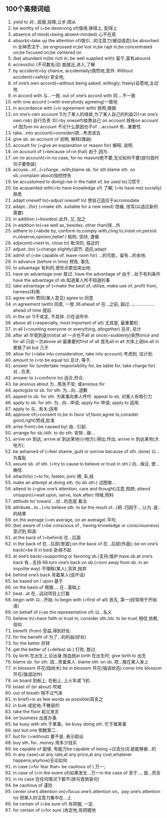 ## 100个高频词组

1.  yield to 对…屈服,投降,让步,顺从
2.  be worthy of (=be deserving of)值得,够得上, 配得上
3.  absence of mind(=being absent-minded) 心不在焉
4.  absorb(=take up the attention of)吸引…的注意力(被动语态):be absorbed in 全神贯注于…be engrossed in;be lost in;be rapt in;be concentrated on;be focused on;be centered on
5.  (be) abundant in(be rich in; be well supplied with) 富于,富有abound
6.  access(to) (不可数名词) 能接近,进入,了解
7.  by accident(=by chance, accidentally)偶然地,意外.  Without accident(=safely) 安全地,
8.  of one’s own accord(=without being asked; willingly; freely)自愿地,主动地
9.  in accord with 与…一致.  out of one’s accord with 同….不一致
10.  with one accord (=with everybody agreeing)一致地
11.  in accordance with (=in agreement with) 依照,根据
12.  on one’s own account
1)为了某人的缘故,为了某人自己的利益2)(=at one’s own risk) 自行负责
3)(=by oneself)依靠自己
on account 赊账on account of 因为on no account 不论什么原因也不of …account 有…重要性
13.  take…into account(=consider)把...考虑进去
14.  give sb.  an account of 说明, 解释(理由)
15.  account for (=give an explanation or reason for) 解释, 说明.
16.  on account of (=because of=in that) 由于,因为.
17.  on no account(=in no case, for no reason)绝不要,无论如何不要(放句首时句子要倒装)
18.  accuse…of…(=charge…with;blame sb.  for sth.blame sth.  on sb.;complain about)指控控告
19.  be accustomed to doing(=be in the habit of, be used to)习惯于.
20.  be acquainted with(=to have knowledge of) 了解; (=to have met socially) 熟悉
22.  adapt oneself to(=adjust oneself to) 使自己适应于accomodate
23.  adapt…(for) (=make sth.  suitable for a new need) 改编, 改写(以适应新的需要)
24.  in addition (=besides) 此外, 又, 加之
25.  in addition to(=as well as, besides, other than)除…外
26.  adhere to (=abide by, conform to,comply with,cling to,insist on,persist in,observe,opinion,belief ) 粘附; 坚持, 遵循
27.  adjacent(=next to, close to) 毗邻的, 临近的
28.  adjust..(to) (=change slightly)调节; 适应;adapt
29.  admit of (=be capable of, leave room for) …的可能，留有…的余地.
30.  in advance (before in time) 预告, 事先.
31.  to advantage 有利的,使优点更加突出地.
32.  have an advantage over 胜过.  have the advantage of 由于…处于有利条件
have the advantage of sb.知道某人所不知道的事
33.  take advantage of (=make the best of, utilize, make use of, profit from, harness)利用.
34.  agree with 赞同(某人意见) agree to 同意
35.  in agreement (with) 同意, 一致
36.ahead of 在…之前, 超过…;…………….  ahead of time 提前.
37.  in the air 1)不肯定, 不具体.  2)在谣传中.
38.  above all (=especially, most important of all) 尤其是, 最重要的.
39.  in all (=counting everyone or everything, altogether) 总共, 总计
40.  after all 毕竟到底(not)at all 一点也不all at once(=suddenly)突然once and for all 只此一次above all 最重要的first of all 首先all in all 大体上说be all in 累极了all but 几乎
41.  allow for (=take into consideration, take into account) 考虑到, 估计到.
42.  amount to (=to be equal to) 总计, 等于.
43.  answer for (undertake responsibility for, be liable for, take charge for) 对…负责.
44.  answer to (=conform to) 适合,符合.
45.  be anxious about 为…焦急不安; 或anxious for
46.  apologize to sb.  for sth.  为…向…道歉
47.  appeal to sb.  for sth.  为某事向某人呼吁.  appeal to sb.  对某人有吸引力
48.  apply to sb.  for sth.  为…向…申请; apply for 申请; apply to 适用.
49.  apply to 与…有关;适用
50.  approve of(=consent to,be in favor of,favor,agree to,consider good,right)赞成,批准
51.  arise from(=be caused by) 由…引起.
52.  arrange for sb./sth.  to do sth.  安排…做…
53.  arrive on 到达; arrive at 到达某地(小地方);得出,作出; arrive in 到达某地(大地方);
54.  be ashamed of (=feel shame, guilt or sorrow because of sth.  done) 以…为羞耻
55.  assure sb.  of sth.  (=try to cause to believe or trust in sth.) 向…保证, 使…确信.
56.  attach(to) (=to fix, fasten; join) 缚, 系,结
57.  make an attempt at doing sth.  (to do sth.) 试图做…
58.  attend to (=give one’s attention, care and thought)注意,照顾;
attend on(upon)(=wait upon, serve, look after) 侍候,照料
59.  attitude to/ toward …对…的态度.看法
60.  attribute…to…(=to believe sth.  to be the result of…)把..归因于.., 认为..是..的结果
61.  on the average (=on average, on an average) 平均
62.  (be) aware of (=be conscious of , having knowledge or consciousness)意识到,知道.
63.  at the back of (=behind) 在…后面
64.  in the back of 在…后部(里面);on the back of 在…后部(外面);
be on one’s back(=be ill in bed) 卧病不起
65.  at one’s back(=supporting or favoring sb.)支持,维护;have sb.at one’s back 有…支持
66.turn one’s back on sb.(=turn away from sb.  in an impolite way) 不理睬(某人),背弃,抛弃
67.  behind one’s back 背着某人(说坏话)
68.  be based on / upon 基于
69.  on the basis of 根据…, 在…基础上
70.  beat…at 在…运动项目上打赢
71.  begin with 以…开始.  to begin with (=first of all) 首先, 第一(经常用于开始语)
72.  on behalf of (=as the representative of) 以…名义
73.  believe in(=have faith or trust in; consider sth./sb.  to be true) 相信,依赖,信仰.
74.  benefit (from) 受益,得到好处.
75.  for the benefit of 为了…的利益(好处)
76.  for the better 好转
77.  get the better of (=defeat sb.) 打败, 胜过.
78.  by birth 在出生上,论出身,按血统at birth 在出生时; give birth to 出生
79.  blame sb.  for sth.  因…责备某人.  blame sth.  on sb.  把…推在某人身上
80.  in blossom 开花(指树木) be in blossom 开花(强调状态) come into blossom 开花(强调动作)
81.  on board 到船上, 在船上, 上火车或飞机
82.  boast of (or about) 吹嘘
83.  out of breath 喘不过气来
84.  in brief(=in as few words as possible)简言之
85.  in bulk 成批地,不散装的
86.  take the floor 起立发言
87.  on business 出差办事.
88.  be busy with sth.于某事。be busy doing sth.  忙于做某事
89.  last but one 倒数第二.
90.  but for (=without) 要不是.  表示假设
91.  buy sth.  for…money 用多少钱买
92.  be capable of 能够, 有能力be capable of being +过去分词:是能够被…的
93.  in any case(=at any rate,at any price,at any cost,whatever happens;anyhow)无论如何
94.  in case (=for fear that= be cautious of ) 万一;
95.  in case of (=in the event of)如果发生…万一in the case of 至于…, 就…而言
96.  in no case 在任何情况下都不(放句首倒装句)
97.  be cautious of 谨防
98.  center one’s attention on(=focus one’s attention on，pay one’s attention to) 把某人的注意力集中在…上
99.  be certain of (=be sure of) 有把握, 一定.
100.  for certain of (=for sure )肯定地,有把握地
